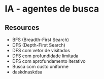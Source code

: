 # IA - agentes de busca

## Resources

- BFS (Breadth-First Search)
- DFS (Depth-First Search)
- DFS com vetor de visitados
- DFS com profundidade limitada
- DFS com aprofundamento iterativo
- Busca com custo uniforme
- daskdnaskdsa